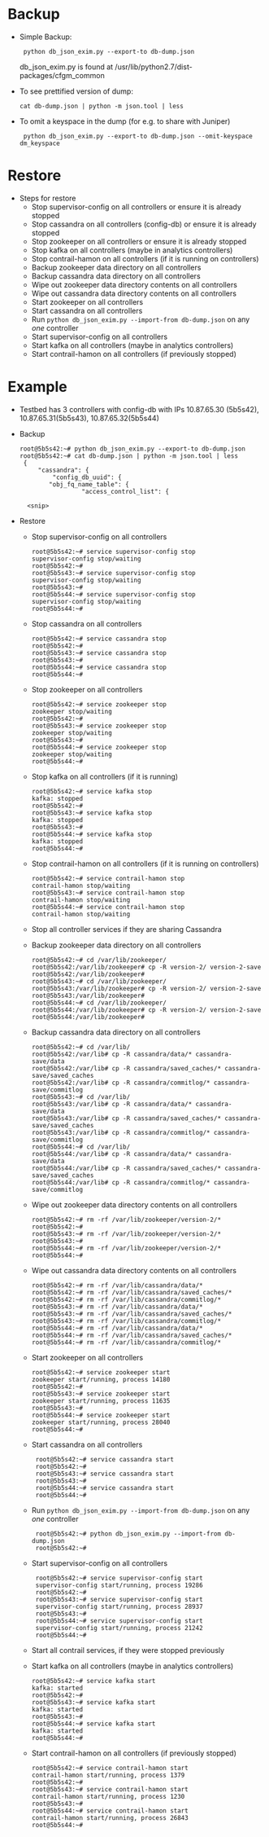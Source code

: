 # Backup



* Simple Backup:

       python db_json_exim.py --export-to db-dump.json

  db_json_exim.py is found at /usr/lib/python2.7/dist-packages/cfgm_common

* To see prettified version of dump:

      cat db-dump.json | python -m json.tool | less

* To omit a keyspace in the dump (for e.g. to share with Juniper)

       python db_json_exim.py --export-to db-dump.json --omit-keyspace dm_keyspace
     
# Restore

* Steps for restore
  - Stop supervisor-config on all controllers or ensure it is already stopped
  - Stop cassandra on all controllers (config-db) or ensure it is already stopped
  - Stop zookeeper on all controllers or ensure it is already stopped
  - Stop kafka on all controllers (maybe in analytics controllers)
  - Stop contrail-hamon on all controllers (if it is running on controllers)
  - Backup zookeeper data directory on all controllers
  - Backup cassandra data directory on all controllers
  - Wipe out zookeeper data directory contents on all controllers
  - Wipe out cassandra data directory contents on all controllers
  - Start zookeeper on all controllers
  - Start cassandra on all controllers
  - Run `python db_json_exim.py --import-from db-dump.json` on any *one* controller
  - Start supervisor-config on all controllers
  - Start kafka on all controllers (maybe in analytics controllers)
  - Start contrail-hamon on all controllers (if previously stopped)

  
# Example

* Testbed has 3 controllers with config-db with IPs 10.87.65.30 (5b5s42), 10.87.65.31(5b5s43), 10.87.65.32(5b5s44)

* Backup

      root@5b5s42:~# python db_json_exim.py --export-to db-dump.json
      root@5b5s42:~# cat db-dump.json | python -m json.tool | less
       {
           "cassandra": {
               "config_db_uuid": {
              "obj_fq_name_table": {
                       "access_control_list": {
                       
        <snip>
 
 * Restore
 
   - Stop supervisor-config on all controllers
   
         root@5b5s42:~# service supervisor-config stop
         supervisor-config stop/waiting
         root@5b5s42:~#
         root@5b5s43:~# service supervisor-config stop
         supervisor-config stop/waiting
         root@5b5s43:~#
         root@5b5s44:~# service supervisor-config stop
         supervisor-config stop/waiting
         root@5b5s44:~#
         
    - Stop cassandra on all controllers
    
          root@5b5s42:~# service cassandra stop
          root@5b5s42:~#
          root@5b5s43:~# service cassandra stop
          root@5b5s43:~#
          root@5b5s44:~# service cassandra stop
          root@5b5s44:~#
          
     - Stop zookeeper on all controllers
     
           root@5b5s42:~# service zookeeper stop
           zookeeper stop/waiting
           root@5b5s42:~#
           root@5b5s43:~# service zookeeper stop
           zookeeper stop/waiting
           root@5b5s43:~#
           root@5b5s44:~# service zookeeper stop
           zookeeper stop/waiting
           root@5b5s44:~#

      - Stop kafka on all controllers (if it is running)

            root@5b5s42:~# service kafka stop
            kafka: stopped
            root@5b5s42:~#
            root@5b5s43:~# service kafka stop
            kafka: stopped
            root@5b5s43:~#
            root@5b5s44:~# service kafka stop
            kafka: stopped
            root@5b5s44:~#

      - Stop contrail-hamon on all controllers (if it is running on controllers)

            root@5b5s42:~# service contrail-hamon stop
            contrail-hamon stop/waiting
            root@5b5s43:~# service contrail-hamon stop
            contrail-hamon stop/waiting
            root@5b5s44:~# service contrail-hamon stop
            contrail-hamon stop/waiting

      - Stop all controller services if they are sharing Cassandra


      - Backup zookeeper data directory on all controllers

            root@5b5s42:~# cd /var/lib/zookeeper/
            root@5b5s42:/var/lib/zookeeper# cp -R version-2/ version-2-save
            root@5b5s42:/var/lib/zookeeper#
            root@5b5s43:~# cd /var/lib/zookeeper/
            root@5b5s43:/var/lib/zookeeper# cp -R version-2/ version-2-save
            root@5b5s43:/var/lib/zookeeper#
            root@5b5s44:~# cd /var/lib/zookeeper/
            root@5b5s44:/var/lib/zookeeper# cp -R version-2/ version-2-save
            root@5b5s44:/var/lib/zookeeper#
            
      - Backup cassandra data directory on all controllers
      
            root@5b5s42:~# cd /var/lib/
            root@5b5s42:/var/lib# cp -R cassandra/data/* cassandra-save/data
            root@5b5s42:/var/lib# cp -R cassandra/saved_caches/* cassandra-save/saved_caches
            root@5b5s42:/var/lib# cp -R cassandra/commitlog/* cassandra-save/commitlog
            root@5b5s43:~# cd /var/lib/
            root@5b5s43:/var/lib# cp -R cassandra/data/* cassandra-save/data
            root@5b5s43:/var/lib# cp -R cassandra/saved_caches/* cassandra-save/saved_caches
            root@5b5s43:/var/lib# cp -R cassandra/commitlog/* cassandra-save/commitlog
            root@5b5s44:~# cd /var/lib/
            root@5b5s44:/var/lib# cp -R cassandra/data/* cassandra-save/data
            root@5b5s44:/var/lib# cp -R cassandra/saved_caches/* cassandra-save/saved_caches
            root@5b5s44:/var/lib# cp -R cassandra/commitlog/* cassandra-save/commitlog            
      - Wipe out zookeeper data directory contents on all controllers
       
            root@5b5s42:~# rm -rf /var/lib/zookeeper/version-2/*
            root@5b5s42:~#
            root@5b5s43:~# rm -rf /var/lib/zookeeper/version-2/*
            root@5b5s43:~#
            root@5b5s44:~# rm -rf /var/lib/zookeeper/version-2/*
            root@5b5s44:~#
            
      - Wipe out cassandra data directory contents on all controllers
      
            root@5b5s42:~# rm -rf /var/lib/cassandra/data/*
            root@5b5s42:~# rm -rf /var/lib/cassandra/saved_caches/*
            root@5b5s42:~# rm -rf /var/lib/cassandra/commitlog/*
            root@5b5s43:~# rm -rf /var/lib/cassandra/data/*
            root@5b5s43:~# rm -rf /var/lib/cassandra/saved_caches/*
            root@5b5s43:~# rm -rf /var/lib/cassandra/commitlog/*
            root@5b5s44:~# rm -rf /var/lib/cassandra/data/*
            root@5b5s44:~# rm -rf /var/lib/cassandra/saved_caches/*
            root@5b5s44:~# rm -rf /var/lib/cassandra/commitlog/*            

      - Start zookeeper on all controllers

            root@5b5s42:~# service zookeeper start
            zookeeper start/running, process 14180
            root@5b5s42:~#
            root@5b5s43:~# service zookeeper start
            zookeeper start/running, process 11635
            root@5b5s43:~#
            root@5b5s44:~# service zookeeper start
            zookeeper start/running, process 28040
            root@5b5s44:~#
            
     - Start cassandra on all controllers
     
            root@5b5s42:~# service cassandra start
            root@5b5s42:~#
            root@5b5s43:~# service cassandra start
            root@5b5s43:~#
            root@5b5s44:~# service cassandra start
            root@5b5s44:~#


     - Run `python db_json_exim.py --import-from db-dump.json` on any *one* controller
     
            root@5b5s42:~# python db_json_exim.py --import-from db-dump.json
            root@5b5s42:~#
            
     - Start supervisor-config on all controllers

            root@5b5s42:~# service supervisor-config start
            supervisor-config start/running, process 19286
            root@5b5s42:~#
            root@5b5s43:~# service supervisor-config start
            supervisor-config start/running, process 28937
            root@5b5s43:~#
            root@5b5s44:~# service supervisor-config start
            supervisor-config start/running, process 21242
            root@5b5s44:~#

      - Start all contrail services, if they were stopped previously
            
      - Start kafka on all controllers (maybe in analytics controllers)

            root@5b5s42:~# service kafka start
            kafka: started
            root@5b5s42:~#
            root@5b5s43:~# service kafka start
            kafka: started
            root@5b5s43:~#
            root@5b5s44:~# service kafka start
            kafka: started
            root@5b5s44:~#
            
      - Start contrail-hamon on all controllers (if previously stopped)

            root@5b5s42:~# service contrail-hamon start
            contrail-hamon start/running, process 1379
            root@5b5s42:~#
            root@5b5s43:~# service contrail-hamon start
            contrail-hamon start/running, process 1230
            root@5b5s43:~#
            root@5b5s44:~# service contrail-hamon start
            contrail-hamon start/running, process 26843
            root@5b5s44:~#

     